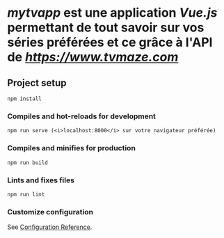 # <i>mytvapp</i> est une application <i>Vue.js</i> permettant de tout savoir sur vos séries préférées et ce grâce à l'API de <i>https://www.tvmaze.com</i>

## Project setup
```
npm install
```

### Compiles and hot-reloads for development
```
npm run serve (<i>localhost:8000</i> sur votre navigateur préférée)
```

### Compiles and minifies for production
```
npm run build
```

### Lints and fixes files
```
npm run lint
```

### Customize configuration
See [Configuration Reference](https://cli.vuejs.org/config/).
